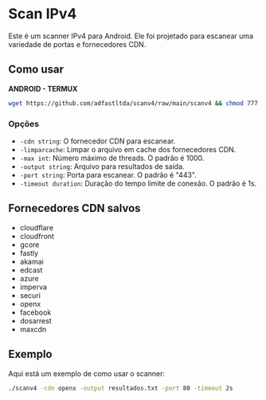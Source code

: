 # Scan IPv4

Este é um scanner IPv4 para Android. Ele foi projetado para escanear uma variedade de portas e fornecedores CDN.

## Como usar

**ANDROID - TERMUX**
```bash
wget https://github.com/adfastltda/scanv4/raw/main/scanv4 && chmod 777 && ./scanv4 -h
```


### Opções

- `-cdn string`: O fornecedor CDN para escanear.
- `-limparcache`: Limpar o arquivo em cache dos fornecedores CDN.
- `-max int`: Número máximo de threads. O padrão é 1000.
- `-output string`: Arquivo para resultados de saída.
- `-port string`: Porta para escanear. O padrão é "443".
- `-timeout duration`: Duração do tempo limite de conexão. O padrão é 1s.

## Fornecedores CDN salvos
- cloudflare
- cloudfront
- gcore
- fastly
- akamai
- edcast
- azure
- imperva
- securi
- openx
- facebook
- dosarrest
- maxcdn

## Exemplo

Aqui está um exemplo de como usar o scanner:

```bash
./scanv4 -cdn openx -output resultados.txt -port 80 -timeout 2s
